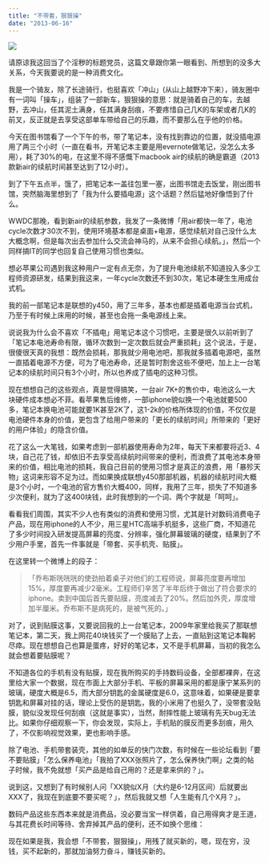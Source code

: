 ```yaml
---
title: "不带套，狠狠操"
date: "2013-06-16"
---
```


![](https://static.is26.com/wp-image/2014/10/mac-cool.jpg)

请原谅我这回当了个淫秽的标题党员，这篇文章跟你第一眼看到、所想到的没多大关系，今天我要说的是一种消费文化。

我是一个骑友，除了长途骑行，也挺喜欢「冲山」(从山上越野冲下来），骑友圈中有一词叫「操车」，组装了一部新车，狠狠操的意思：就是骑着自己的车，去越野，去冲山，任其泥土满身，任其满身刮痕，不要疼惜自己几K的车架或者几K的前叉，反正就是去享受这部单车带给自己的乐趣，而不要那么在乎他的价格。

今天在图书馆看了一个下午的书，带了笔记本，没有找到靠边的位置，就没插电源用了两三个小时（一直在看书，开笔记本主要是用evernote做笔记，没怎么太多用），耗了30%的电，在这里不得不感慨下macbook air的续航的确是霸道（2013款新air的续航时间甚至达到了12小时）。

到了下午五点半，饿了，把笔记本一盖往包里一塞，出图书馆走去饭堂，刚出图书馆，突然脑海里想到了「我为什么要插电源」这个话题？然后猛地好像悟到了什么。

WWDC那晚，看到新air的续航参数，我发了一条微博「用air都快一年了，电池cycle次数才30次不到，使用环境基本都是桌面+电源，感觉续航对自己没什么太大概念啊，但是每次出去参加什么交流会神马的，从来不会担心续航。」，然后一个同样搞IT的同学也回复自己使用习惯也类似。

想必苹果公司遇到我这种用户一定有点无奈，为了提升电池续航不知道投入多少工程师资源研发，结果到我这来，一年cycle次数还不到30次，笔记本硬生生用成台式机。

我的前一部笔记本是联想的y450，用了三年多，基本也都是插着电源当台式机，乃至于有时候上床用的时候，甚至也会拖一条电源线上来。

说说我为什么会不喜欢「不插电」用笔记本这个习惯吧，主要是很久以前听到了「笔记本电池寿命有限，循环次数到一定次数后就会严重损耗」这个说法，于是，很傻很天真的我想：既然会损耗，那我就少用电池吧，那我就多插着电源吧，虽然一直插着电源不方便，可为了电池寿命，还是暂时割舍这些不便吧，加上上一台笔记本的续航时间只有3个小时，所以也养成了插电的这种习惯。

现在想想自己的这些观点，真是觉得搞笑，一台air 7K+的售价中，电池这么一大块硬件成本想必不菲。看苹果售后维修，一部iphone貌似换一个电池就要500多，笔记本换电池可能就要1K甚至2K了，这1-2k的价格所体现的价值，不仅仅是电池硬件本身的价值，更包含了给用户带来的「更长的续航时间」所带来的「更好的用户体验」的隐含价值。

花了这么一大笔钱，如果考虑到一部机器使用寿命为2年，每天下来都要将近3、4块，自己花了钱，却依旧不去享受高续航时间带来的便利，而浪费了其电池本身带来的价值，相比电池的损耗，我自己目前的使用习惯才是真正的浪费，用「暴殄天物」这词来形容不足为过。而如果换成联想y450那部机器，机器的续航时间大概是3个小时，一个电池的官方售价大概400，同样，我用了三年，损失了不知道多少次便利，就为了这400块钱，此时我想到的一个词、两个字就是「呵呵」。

看看我们周围，其实不少人也有类似的消费和使用习惯，尤其是针对数码消费电子产品，现在用iphone的人不少，用三星HTC高端手机挺多，这些厂商，不知道花了多少时间投入研发提高屏幕的亮度、分辨率，强化屏幕玻璃的硬度，结果到了不少用户手里，首先一件事就是「带套、买手机壳、贴膜」。

在这里转一个微博上的段子：

> 「乔布斯咣咣咣的使劲拍着桌子对他们的工程师说，屏幕亮度要再增加15%，厚度要再减少2毫米。工程师们辛苦了半年后终于做出了符合要求的iphone。卖到中国后首先要贴膜，亮度减去了20%。然后加外壳，厚度增加半厘米。乔布斯不是病死的，是被气死的。」

对了，说到贴膜这事，又要说回我的上一台笔记本，2009年家里给我买了那联想笔记本，第二天，我上网花40块钱买了一个膜贴了上去，一直贴到这笔记本鞠躬尽瘁。现在想想自己也算是蛋疼，好好的笔记本，又不是手机屏幕，当初的我怎么就会想着要贴膜呢？

不知道各位的手机有没有贴膜，现在我所购买的手持数码设备，全部都裸奔，在这里给大家一个数据，现在市面上大部分手机、平板的屏幕采用的都是康宁某系列的玻璃，硬度大概是6.5，而大部分钥匙的金属硬度是6.0，这意味着，如果硬是要拿钥匙和屏幕对挂的话，理论上受伤的是钥匙，我的小米用了也挺久了，没带套没贴膜，貌似没发现任何刮痕（这就是事实），当然，耐摔性能上玻璃有先天bug无法比。如果你仔细观察一下，你会发现，实际上，手机贴的膜反而更多刮痕，用久了，不仅影响视觉效果，更也影响手感。

除了电池、手机带套装壳，其他的如单反的快门次数，有时候在一些论坛看到「要不要贴膜」「怎么保养电池」「我拍了XXX张照片了，怎么保养快门啊」之类的帖子时候，我不免就想「买产品是给自己用的？还是拿来供的？」。

说到这，又想到了有时候别人问「XX貌似X月（大约是6-12月区间）后就要出XXX了，我现在到底要不要买呢？」，然后我就又想「人生能有几个X月？」。

数码产品这些东西本来就是消费品，没必要当宝一样供着，自己用得爽才是王道，与其花费长时间等待、舍弃掉其产品的便利，还不如换个思维：

现在如果是我，我会想「不带套，狠狠操」，用残了就买新的，嗯，现在穷，没钱，买不起新的，那就加油努力奋斗，赚钱买新的。
